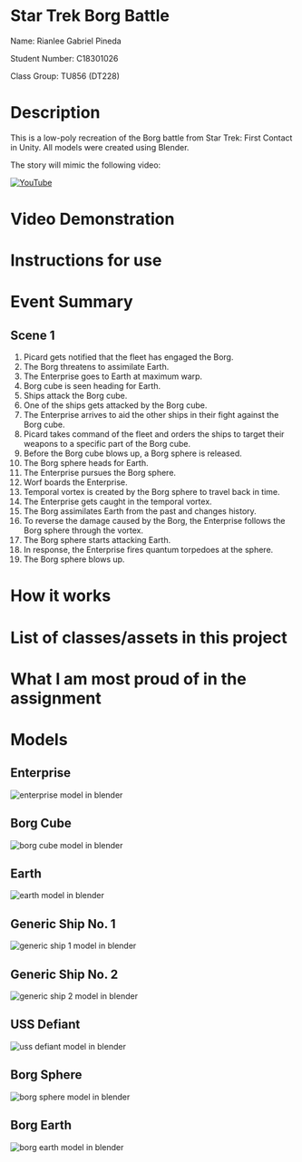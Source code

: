 # Star Trek Borg Battle

Name: Rianlee Gabriel Pineda

Student Number: C18301026

Class Group: TU856 (DT228)

# Description
This is a low-poly recreation of the Borg battle from Star Trek: First Contact in Unity. All models were created using Blender.

The story will mimic the following video:

[![YouTube](http://img.youtube.com/vi/D7KCb-O20Fg/0.jpg)](https://www.youtube.com/watch?v=D7KCb-O20Fg)

# Video Demonstration

# Instructions for use

# Event Summary
## Scene 1
1. Picard gets notified that the fleet has engaged the Borg.
2. The Borg threatens to assimilate Earth.
3. The Enterprise goes to Earth at maximum warp.
4. Borg cube is seen heading for Earth.
5. Ships attack the Borg cube.
6. One of the ships gets attacked by the Borg cube.
7. The Enterprise arrives to aid the other ships in their fight against the Borg cube.
8. Picard takes command of the fleet and orders the ships to target their weapons to a specific part of the Borg cube.
9. Before the Borg cube blows up, a Borg sphere is released.
10. The Borg sphere heads for Earth.
11. The Enterprise pursues the Borg sphere.
12. Worf boards the Enterprise.
13. Temporal vortex is created by the Borg sphere to travel back in time.
14. The Enterprise gets caught in the temporal vortex.
15. The Borg assimilates Earth from the past and changes history.
16. To reverse the damage caused by the Borg, the Enterprise follows the Borg sphere through the vortex.
17. The Borg sphere starts attacking Earth.
18. In response, the Enterprise fires quantum torpedoes at the sphere.
19. The Borg sphere blows up.

# How it works

# List of classes/assets in this project

# What I am most proud of in the assignment

# Models
## Enterprise
![enterprise model in blender](BlenderImages/Enterprise.png)
## Borg Cube
![borg cube model in blender](BlenderImages/BorgCube.png)
## Earth
![earth model in blender](BlenderImages/Earth.png)
## Generic Ship No. 1
![generic ship 1 model in blender](BlenderImages/Ship1.png)
## Generic Ship No. 2
![generic ship 2 model in blender](BlenderImages/Ship2.png)
## USS Defiant
![uss defiant model in blender](BlenderImages/USSDefiant.png)
## Borg Sphere
![borg sphere model in blender](BlenderImages/BorgSphere.png)
## Borg Earth
![borg earth model in blender](BlenderImages/BorgEarth.png)